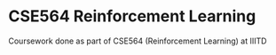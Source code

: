# CSE564 Reinforcement Learning
 Coursework done as part of CSE564 (Reinforcement Learning) at IIITD
